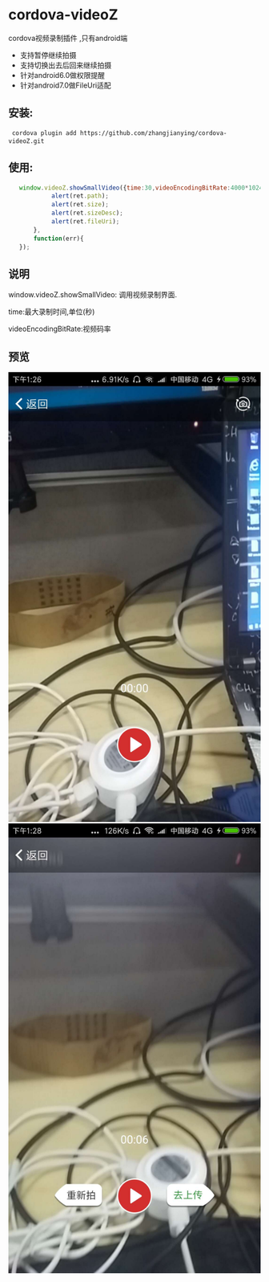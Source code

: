 # cordova-videoZ
cordova视频录制插件 ,只有android端


* 支持暂停继续拍摄
* 支持切换出去后回来继续拍摄
* 针对android6.0做权限提醒
* 针对android7.0做FileUri适配

## 安装: 
```
 cordova plugin add https://github.com/zhangjianying/cordova-videoZ.git
```

## 使用:
```javascript
   window.videoZ.showSmallVideo({time:30,videoEncodingBitRate:4000*1024},function(ret){
            alert(ret.path);
            alert(ret.size);
            alert(ret.sizeDesc);
            alert(ret.fileUri);
       },
       function(err){
   });

```

## 说明

window.videoZ.showSmallVideo: 调用视频录制界面.

time:最大录制时间,单位(秒)

videoEncodingBitRate:视频码率

## 预览

![预览1](https://github.com/zhangjianying/cordova-videoZ/raw/master/readme/1.jpg)
 ![预览2](https://github.com/zhangjianying/cordova-videoZ/raw/master/readme/2.jpg)
